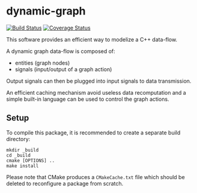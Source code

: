 dynamic-graph
=============

[![Build Status](https://travis-ci.org/stack-of-tasks/dynamic-graph.png)](https://travis-ci.org/stack-of-tasks/dynamic-graph)
[![Coverage Status](https://coveralls.io/repos/stack-of-tasks/dynamic-graph/badge.png?branch=master)](https://coveralls.io/r/stack-of-tasks/dynamic-graph?branch=master)


This software provides an efficient way to modelize a C++ data-flow.

A dynamic graph data-flow is composed of:
 - entities (graph nodes)
 - signals (input/output of a graph action)

Output signals can then be plugged into input signals to data
transmission.

An efficient caching mechanism avoid useless data recomputation and a
simple built-in language can be used to control the graph actions.


Setup
-----

To compile this package, it is recommended to create a separate build
directory:

    mkdir _build
    cd _build
    cmake [OPTIONS] ..
    make install

Please note that CMake produces a `CMakeCache.txt` file which should
be deleted to reconfigure a package from scratch.
